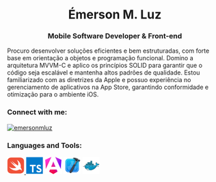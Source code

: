 <h1 align="center">Émerson M. Luz</h1>
<h3 align="center">Mobile Software Developer & Front-end</h3>

Procuro desenvolver soluções eficientes e bem estruturadas, com forte base em orientação a objetos e programação funcional. Domino a arquitetura MVVM-C e aplico os princípios SOLID para garantir que o código seja escalável e mantenha altos padrões de qualidade. Estou familiarizado com as diretrizes da Apple e possuo experiência no gerenciamento de aplicativos na App Store, garantindo conformidade e otimização para o ambiente iOS.

<h3 align="left">Connect with me:</h3>
<p align="left">
<a href="https://linkedin.com/in/emersonmluz" target="blank"><img align="center" src="https://raw.githubusercontent.com/rahuldkjain/github-profile-readme-generator/master/src/images/icons/Social/linked-in-alt.svg" alt="emersonmluz" height="30" width="40" /></a>
</p>

<h3 align="left">Languages and Tools:</h3>
<p>
  <a href="https://developer.apple.com/swift/" target="_blank" rel="noreferrer">
    <img src="https://raw.githubusercontent.com/devicons/devicon/master/icons/swift/swift-original.svg" alt="swift" width="40" height="40"/>
  </a>
  <a href="https://www.typescriptlang.org/" target="_blank" rel="noreferrer" style="text-decoration: none;">
    <img src="https://raw.githubusercontent.com/devicons/devicon/master/icons/typescript/typescript-original.svg" alt="typescript" width="40" height="40"/>
  </a>
  <a href="https://angular.io/" target="_blank" rel="noreferrer" style="text-decoration: none;">
    <img src="https://raw.githubusercontent.com/devicons/devicon/master/icons/angular/angular-original.svg" alt="angular" width="40" height="40"/>
  </a>
  <a href="https://developer.apple.com/xcode/" target="_blank" rel="noreferrer" style="text-decoration: none;">
    <img src="https://raw.githubusercontent.com/devicons/devicon/master/icons/xcode/xcode-original.svg" alt="xcode" width="40" height="40"/>
  </a>
  <a href="https://www.docker.com/" target="_blank" rel="noreferrer" style="text-decoration: none;">
  <img src="https://raw.githubusercontent.com/devicons/devicon/master/icons/docker/docker-original.svg" alt="docker" width="40" height="40"/>
</a>
</p>
